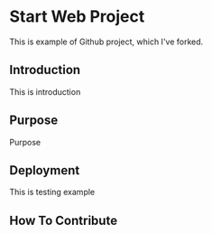 # Start Web Project

This is example of Github project, which I've forked.




## Introduction

This is introduction

## Purpose

Purpose

## Deployment

This is testing example


## How To Contribute